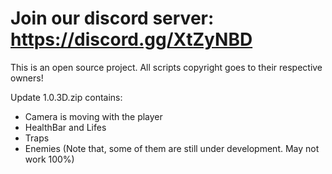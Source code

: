 # Join our discord server: https://discord.gg/XtZyNBD
This is an open source project. All scripts copyright goes to their respective owners!

Update 1.0.3D.zip  contains:
- Camera is moving with the player
- HealthBar and Lifes
- Traps
- Enemies 
(Note that, some of them are still under development. May not work 100%)
